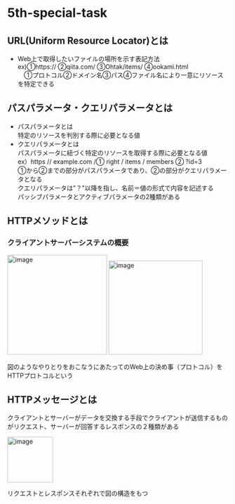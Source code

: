 # 5th-special-task    
## URL(Uniform Resource Locator)とは
- Web上で取得したいファイルの場所を示す表記方法  
ex)①https:// ②qiita.com/ ③Ohtak/items/ ④ookami.html   
&emsp;①プロトコル②ドメイン名③パス④ファイル名により一意にリソースを特定できる
## パスパラメータ・クエリパラメータとは
- パスパラメータとは  
  特定のリソースを判別する際に必要となる値
- クエリパラメータとは  
  パスパラメータに紐づく特定のリソースを取得する際に必要となる値  
  ex）https // example.com /① right / items / members ② ?id=3  
  ①から②までの部分がパスパラメータであり、②の部分がクエリパラメータとなる  
クエリパラメータは"？"以降を指し、名前＝値の形式で内容を記述する  
パッシブパラメータとアクティブパラメータの2種類がある
## HTTPメソッドとは
### クライアントサーバーシステムの概要
<img width="227" alt="image" src="https://github.com/Satoru-Oki/5th-special-task/assets/143796169/528e0de4-7588-4f95-bc67-f4356eeff001">    
<img width="214" alt="image" src="https://github.com/Satoru-Oki/5th-special-task/assets/143796169/ee97c69b-ed79-48ee-bb79-eb2a6efab950">  

図のようなやりとりをおこなうにあたってのWeb上の決め事（プロトコル）をHTTPプロトコルという
## HTTPメッセージとは
クライアントとサーバーがデータを交換する手段でクライアントが送信するものがリクエスト、サーバーが回答するレスポンスの２種類がある  

<img width="104" alt="image" src="https://github.com/Satoru-Oki/5th-special-task/assets/143796169/d04f2403-c244-4fa5-bf56-de7f4b183852">  

リクエストとレスポンスそれぞれで図の構造をもつ

